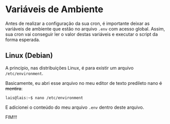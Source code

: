 # Variáveis de Ambiente

Antes de realizar a configuração da sua cron, é importante deixar as variáveis de ambiente que estão no arquivo `.env` com acesso global. Assim, sua cron vai conseguir ler o valor destas variáveis e executar o script da forma esperada.

## Linux (Debian)

A princípio, nas distribuições Linux, é para existir um arquivo `/etc/environment`.

Basicamente, eu abri esse arquivo no meu editor de texto predileto nano ~~é mentira~~:

```console
lais@lais:~$ nano /etc/environment
```

E adicionei o conteúdo do meu arquivo `.env` dentro deste arquivo.

FIM!!!